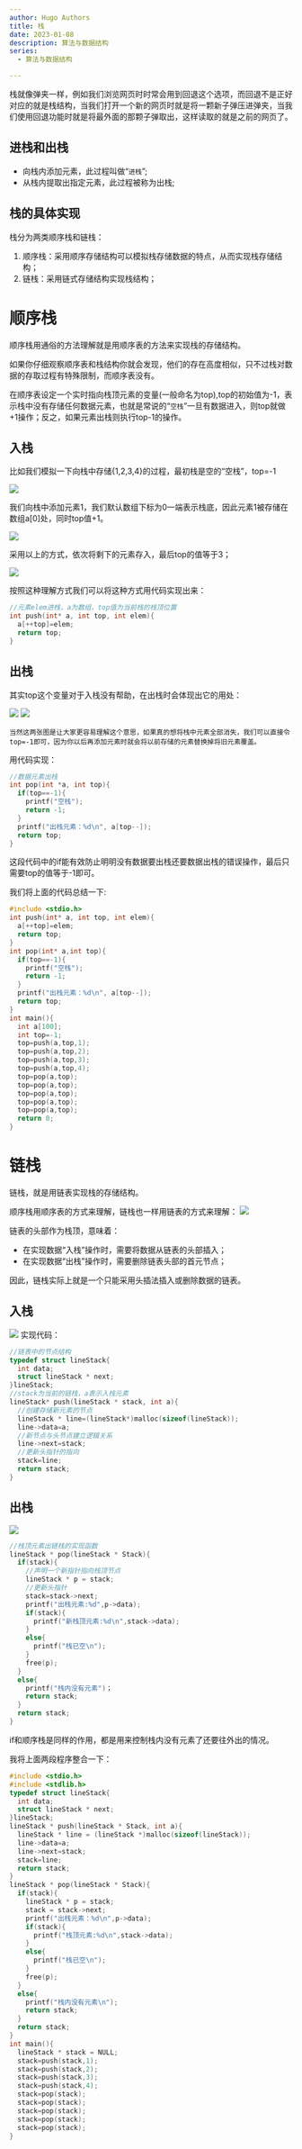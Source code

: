 ```yaml
---
author: Hugo Authors
title: 栈
date: 2023-01-08
description: 算法与数据结构
series:
  - 算法与数据结构

---
```

栈就像弹夹一样，例如我们浏览网页时时常会用到回退这个选项，而回退不是正好对应的就是栈结构，当我们打开一个新的网页时就是将一颗新子弹压进弹夹，当我们使用回退功能时就是将最外面的那颗子弹取出，这样读取的就是之前的网页了。

<!--more-->
## 进栈和出栈
- 向栈内添加元素，此过程叫做“`进栈`”;
- 从栈内提取出指定元素，此过程被称为出栈;

## 栈的具体实现
栈分为两类顺序栈和链栈：
1. 顺序栈：采用顺序存储结构可以模拟栈存储数据的特点，从而实现栈存储结构；
2. 链栈：采用链式存储结构实现栈结构；

# 顺序栈
顺序栈用通俗的方法理解就是用顺序表的方法来实现栈的存储结构。

如果你仔细观察顺序表和栈结构你就会发现，他们的存在高度相似，只不过栈对数据的存取过程有特殊限制，而顺序表没有。

在顺序表设定一个实时指向栈顶元素的变量(一般命名为top),top的初始值为-1，表示栈中没有存储任何数据元素，也就是常说的“`空栈`”一旦有数据进入，则top就做+1操作；反之，如果元素出栈则执行top-1的操作。

## 入栈
比如我们模拟一下向栈中存储{1,2,3,4}的过程，最初栈是空的“空栈”，top=-1

![](/images/空栈示意图.gif)

我们向栈中添加元素1，我们默认数组下标为0一端表示栈底，因此元素1被存储在数组a[0]处，同时top值+1。

![](/images/模拟栈存储元素.gif)

采用以上的方式，依次将剩下的元素存入，最后top的值等于3；

![](/images/模拟栈存储.gif)

按照这种理解方式我们可以将这种方式用代码实现出来：
```c
//元素elem进栈，a为数组，top值为当前栈的栈顶位置
int push(int* a, int top, int elem){
  a[++top]=elem;
  return top;
}
```
## 出栈
其实top这个变量对于入栈没有帮助，在出栈时会体现出它的用处：

![](/images/元素出栈.gif)
![](/images/元素出栈2.gif)

```
当然这两张图是让大家更容易理解这个意思，如果真的想将栈中元素全部消失，我们可以直接令top=-1即可，因为你以后再添加元素时就会将以前存储的元素替换掉将旧元素覆盖。
```
用代码实现：
```c
//数据元素出栈
int pop(int *a, int top){
  if(top==-1){
    printf("空栈");
    return -1;
  }
  printf("出栈元素：%d\n", a[top--]);
  return top;
}
```
这段代码中的if能有效防止明明没有数据要出栈还要数据出栈的错误操作，最后只需要top的值等于-1即可。

我们将上面的代码总结一下:
```c
#include <stdio.h>
int push(int* a, int top, int elem){
  a[++top]=elem;
  return top;
} 
int pop(int* a,int top){
  if(top==-1){
    printf("空栈");
    return -1;
  }
  printf("出栈元素：%d\n", a[top--]);
  return top;
}
int main(){
  int a[100];
  int top=-1;
  top=push(a,top,1);
  top=push(a,top,2);
  top=push(a,top,3);
  top=push(a,top,4);
  top=pop(a,top);
  top=pop(a,top);
  top=pop(a,top);
  top=pop(a,top);
  top=pop(a,top);
  return 0;
}
```
# 链栈
链栈，就是用链表实现栈的存储结构。

顺序栈用顺序表的方式来理解，链栈也一样用链表的方式来理解：
![](/images/链栈示意图.gif)

链表的头部作为栈顶，意味着：
- 在实现数据“入栈”操作时，需要将数据从链表的头部插入；
- 在实现数据“出栈”操作时，需要删除链表头部的首元节点；

因此，链栈实际上就是一个只能采用头插法插入或删除数据的链表。 
## 入栈
![](/images/链栈入栈过程.gif)
实现代码：
```c
//链表中的节点结构
typedef struct lineStack{
  int data;
  struct lineStack * next;
}lineStack;
//stack为当前的链栈，a表示入栈元素
lineStack* push(lineStack * stack, int a){
  //创建存储新元素的节点
  lineStack * line=(lineStack*)malloc(sizeof(lineStack));
  line->data=a;
  //新节点与头节点建立逻辑关系
  line->next=stack;
  //更新头指针的指向
  stack=line;
  return stack;
}
```
## 出栈
![](/images/链栈出栈过程.gif)
```c
//栈顶元素出链栈的实现函数
lineStack * pop(lineStack * Stack){
  if(stack){
    //声明一个新指针指向栈顶节点
    lineStack * p = stack;
    //更新头指针
    stack=stack->next;
    printf("出栈元素:%d",p->data);
    if(stack){
      printf("新栈顶元素:%d\n",stack->data);
    }
    else{
      printf("栈已空\n");
    }
    free(p);
  }
  else{
    printf("栈内没有元素")；
    return stack;
  }
  return stack;
}
```
if和顺序栈是同样的作用，都是用来控制栈内没有元素了还要往外出的情况。

我将上面两段程序整合一下：
```c
#include <stdio.h>
#include <stdlib.h>
typedef struct lineStack{
  int data;
  struct lineStack * next;
}lineStack;
lineStack * push(lineStack * Stack, int a){
  lineStack * line = (lineStack *)malloc(sizeof(lineStack));
  line->data=a;
  line->next=stack;
  stack=line;
  return stack;
}
lineStack * pop(lineStack * Stack){
  if(stack){
    lineStack * p = stack;
    stack = stack->next;
    printf("出栈元素：%d\n",p->data);
    if(stack){
      printf("栈顶元素:%d\n",stack->data);
    }
    else{
      printf("栈已空\n");
    }
    free(p);
  }
  else{
    printf("栈内没有元素\n");
    return stack;
  }
  return stack;
}
int main(){
  lineStack * stack = NULL;
  stack=push(stack,1);
  stack=push(stack,2);
  stack=push(stack,3);
  stack=push(stack,4);
  stack=pop(stack);
  stack=pop(stack);
  stack=pop(stack);
  stack=pop(stack);
  stack=pop(stack);
}
```